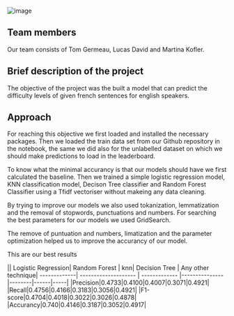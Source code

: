 
![image](https://raw.githubusercontent.com/TomGermeau/BlancPain/main/data/Blancpain_logo.png)


## Team members
Our team consists of Tom Germeau, Lucas David and Martina Kofler.

## Brief description of the project
The objective of the project was the built a model that can predict the difficulty levels of given french sentences for english speakers.

## Approach
For reaching this objective we first loaded  and installed the necessary packages. Then we loaded the train data set from our Github repository in the notebook, the same we did also for the unlabelled dataset on which we should make predictions to load in the leaderboard.

To know what the minimal accurancy is that our models should have we first calculated the baseline.
Then we trained a simple logistic regression model, KNN classification model, Decison Tree classifier and Random Forest Classifier using a Tfidf vectoriser without makeing any data cleaning.

By trying to improve our models we also used tokanization, lemmatization and the removal of stopwords, punctuations and numbers. 
For searching the best parameters for our models we used GridSearch.

The remove of puntuation and numbers, limatization and the parameter optimization helped us to improve the accurancy of our model.

This are our best results

|| Logistic Regression| Random Forest | knn| Decision Tree | Any other technique|
-------------| -------------------- | ------------- |---------------|--------|------|-----|
|Precision|0.4733|0.4100|0.4007|0.3071|0.4921|
|Recall|0.4756|0.4166|0.3183|0.3056|0.4921|
|F1-score|0.4704|0.4018|0.3022|0.3026|0.4878|
|Accurancy|0.740|0.4146|0.3187|0.3052|0.4917|
